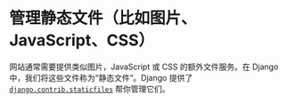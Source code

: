 # 管理静态文件（比如图片、JavaScript、CSS）
网站通常需要提供类似图片，JavaScript 或 CSS 的额外文件服务。在 Django 中，我们将这些文件称为“静态文件”。Django 提供了 [`django.contrib.staticfiles`](https://docs.djangoproject.com/zh-hans/3.1/ref/contrib/staticfiles/#module-django.contrib.staticfiles "django.contrib.staticfiles: An app for handling static files.") 帮你管理它们。